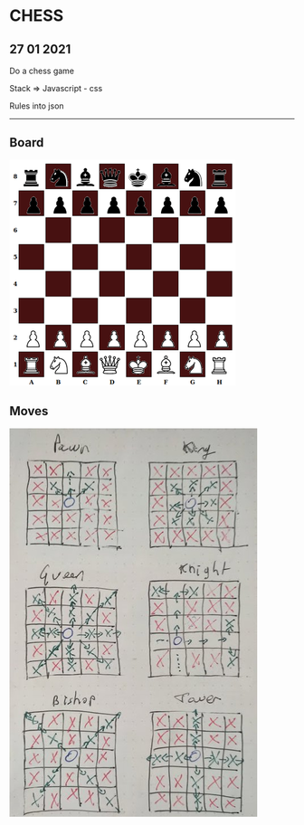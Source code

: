 # CHESS

## 27 01 2021

Do a chess game

Stack => Javascript - css

Rules into json

***

## Board

![Screenshot](board.png)

## Moves

![Screenshot](move.jpeg)

